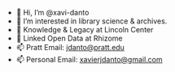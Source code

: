 - 👋 Hi, I’m @xavi-danto
- 👀 I’m interested in library science & archives.
- 🎵 Knowledge & Legacy at Lincoln Center
- 🔗 Linked Open Data at Rhizome
- 📫 Pratt Email: jdanto@pratt.edu
- 📫 Personal Email: xavierjdanto@gmail.com

<!---
xavi-danto/xavi-danto is a ✨ special ✨ repository because its `README.md` (this file) appears on your GitHub profile.
You can click the Preview link to take a look at your changes.
--->
